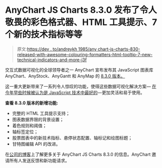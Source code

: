 # AnyChart JS Charts 8.3.0 发布了令人敬畏的彩色格式器、HTML 工具提示、7 个新的技术指标等等

> 原文:[https://dev . to/andreykh 1985/any chart-js-charts-830-released-with-awesome-colouring-formatters-html-tooltip-7-new-technical-indicators-and-more-j3f](https://dev.to/andreykh1985/anychart-js-charts-830-released-with-awesome-coloring-formatters-html-tooltip-7-new-technical-indicators-and-more-j3f)

交互式数据可视化的全球领导者之一 AnyChart 宣布发布其 JavaScript 图表库 AnyChart、AnyStock、AnyGantt 和 AnyMap 的 [8.3.0 版本。](https://www.anychart.com/blog/2018/07/10/js-chart-libraries-new-features-8-3-0-anychart/)

这一重大更新带来了一系列令人惊叹的功能，使得这些数据可视化解决方案— [在今年早些时候被认为是 JavaScript 技术中最好的](https://dzone.com/articles/best-in-developer-tech-2018-devies-award-winners-n)—更加灵活和易于使用。

**查看 8.3.0 版本的新增功能:**

*   完整的 HTML 工具提示支持；
*   图表数据界限的背景设置；
*   着色规则和阈值；
*   轴标签定位；
*   股票图表中的新技术指标、悬停状态配置、轴标记和绘图标题；
*   甘特图编辑 API 的改进。

在[公司的博客](https://www.anychart.com/blog/2018/07/10/js-chart-libraries-new-features-8-3-0-anychart/)上了解更多关于 AnyChart JS Charts 8.3.0 的信息。AnyChart 邀请所有人发送反馈和新功能请求。